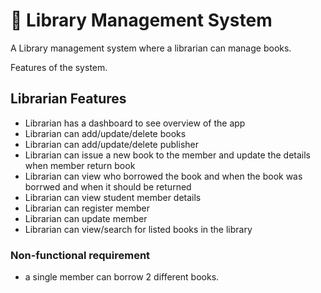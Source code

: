 # :book: Library Management System 
A Library management system where a librarian can manage books.

Features of the system.


## Librarian Features

* Librarian has a dashboard to see overview of the app
* Librarian can add/update/delete books
* Librarian can add/update/delete publisher
* Librarian can issue a new book to  the member and update the details when member return book
* Librarian can view who borrowed the book and when the book was borrwed and when it should be returned
* Librarian can view student member details
* Librarian can register member
* Librarian can update member
* Librarian can view/search for listed books in the library


### Non-functional requirement
* a single member can borrow 2 different books.
